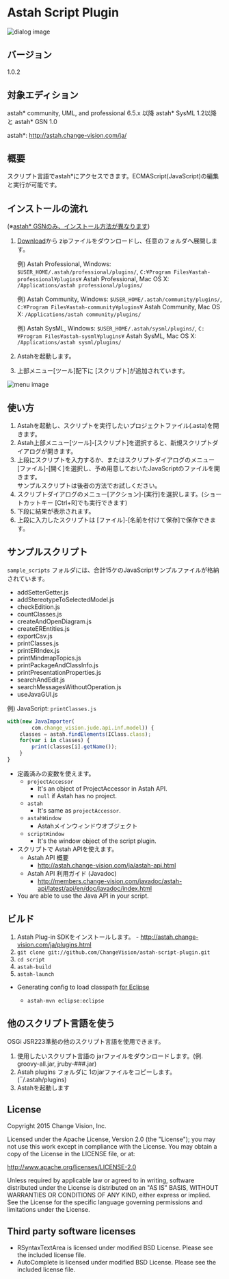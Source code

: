 Astah Script Plugin
=============================
![dialog image](https://github.com/ChangeVision/astah-script-plugin/raw/master/doc/screenshots/script_dialog_ja.png)

バージョン
------------
1.0.2

対象エディション
------------------
astah* community, UML, and professional 6.5.x 以降
astah* SysML 1.2以降 と astah* GSN 1.0

astah*: http://astah.change-vision.com/ja/

概要
------------
スクリプト言語でastah*にアクセスできます。ECMAScript(JavaScript)の編集と実行が可能です。

インストールの流れ
------------
(※[astah* GSNのみ、インストール方法が異なります](http://astah-users.change-vision.com/ja/modules/xhnewbb/viewtopic.php?topic_id=1776))

1. [Download](http://astah.change-vision.com/plugins/astah_script_plugin/1.0.2.html)から zipファイルをダウンロードし、任意のフォルダへ展開します。

    例) Astah Professional, Windows: `$USER_HOME/.astah/professional/plugins/`,  `C:¥Program Files¥astah-professional¥plugins¥`
    Astah Professional, Mac OS X: `/Applications/astah professional/plugins/`
    
    例) Astah Community, Windows: `$USER_HOME/.astah/community/plugins/`, `C:¥Program Files¥astah-community¥plugins¥`
    Astah Community, Mac OS X: `/Applications/astah community/plugins/`

    例) Astah SysML, Windows: `$USER_HOME/.astah/sysml/plugins/`, `C:¥Program Files¥astah-sysml¥plugins¥`
    Astah SysML, Mac OS X: `/Applications/astah sysml/plugins/`

2. Astahを起動します。

3. 上部メニュー[ツール]配下に [スクリプト]が追加されています。

![menu image](https://github.com/ChangeVision/astah-script-plugin/raw/master/doc/screenshots/script_plugin_menu_ja.png)

使い方
------------

1. Astahを起動し、スクリプトを実行したいプロジェクトファイル(.asta)を開きます。
2. Astah上部メニュー[ツール]-[スクリプト]を選択すると、新規スクリプトダイアログが開きます。
3. 上段にスクリプトを入力するか、またはスクリプトダイアログのメニュー[ファイル]-[開く]を選択し、予め用意しておいたJavaScriptのファイルを開きます。  
   サンプルスクリプトは後者の方法でお試しください。
4. スクリプトダイアログのメニュー[アクション]-[実行]を選択します。(ショートカットキー [Ctrl+R]でも実行できます)
5. 下段に結果が表示されます。
6. 上段に入力したスクリプトは [ファイル]-[名前を付けて保存]で保存できます。


サンプルスクリプト
---------------------
`sample_scripts` フォルダには、合計15ケのJavaScriptサンプルファイルが格納されています。

 * addSetterGetter.js
 * addStereotypeToSelectedModel.js
 * checkEdition.js
 * countClasses.js
 * createAndOpenDiagram.js
 * createEREntities.js
 * exportCsv.js
 * printClasses.js
 * printERIndex.js
 * printMindmapTopics.js
 * printPackageAndClassInfo.js
 * printPresentationProperties.js
 * searchAndEdit.js
 * searchMessagesWithoutOperation.js
 * useJavaGUI.js

例) JavaScript: `printClasses.js`
```javascript
with(new JavaImporter(
        com.change_vision.jude.api.inf.model)) {
    classes = astah.findElements(IClass.class);
    for(var i in classes) {
        print(classes[i].getName());
    }
}
```
 * 定義済みの変数を使えます。
   * `projectAccessor`
     * It's an object of ProjectAccessor in Astah API.
     * `null` if Astah has no project.
   * `astah`
     * It's same as `projectAccessor`.
   * `astahWindow`
     * Astahメインウィンドウオブジェクト
   * `scriptWindow`
     * It's the window object of the script plugin.
 * スクリプトで Astah APIを使えます。
   * Astah API 概要
     * <http://astah.change-vision.com/ja/astah-api.html>
   * Astah API 利用ガイド (Javadoc)
     * <http://members.change-vision.com/javadoc/astah-api/latest/api/en/doc/javadoc/index.html>
 * You are able to use the Java API in your script.

ビルド
------------
1. Astah Plug-in SDKをインストールします。 - <http://astah.change-vision.com/ja/plugins.html>
2. `git clone git://github.com/ChangeVision/astah-script-plugin.git`
3. `cd script`
4. `astah-build`
5. `astah-launch`

 * Generating config to load classpath [for Eclipse](http://astah.net/tutorials/plug-ins/plugin_tutorial_en/html/helloworld.html#eclipse)

      * `astah-mvn eclipse:eclipse`

他のスクリプト言語を使う
------------
OSGi JSR223準拠の他のスクリプト言語を使用できます。

1. 使用したいスクリプト言語の jarファイルをダウンロードします。(例. groovy-all.jar, jruby-###.jar)
2. Astah plugins フォルダに 1のjarファイルをコピーします。(‾/.astah/plugins)
3. Astahを起動します

License
------------
Copyright 2015 Change Vision, Inc.

Licensed under the Apache License, Version 2.0 (the "License");
you may not use this work except in compliance with the License.
You may obtain a copy of the License in the LICENSE file, or at:

   <http://www.apache.org/licenses/LICENSE-2.0>

Unless required by applicable law or agreed to in writing, software
distributed under the License is distributed on an "AS IS" BASIS,
WITHOUT WARRANTIES OR CONDITIONS OF ANY KIND, either express or implied.
See the License for the specific language governing permissions and
limitations under the License.

Third party software licenses
------------
 * RSyntaxTextArea is licensed under modified BSD License.  Please see the included license file.
 * AutoComplete is licensed under modified BSD License.  Please see the included license file.

